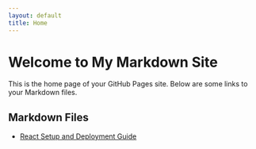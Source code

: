 ```yaml
---
layout: default
title: Home
---
```


# Welcome to My Markdown Site

This is the home page of your GitHub Pages site. Below are some links to your Markdown files.

## Markdown Files

- [React Setup and Deployment Guide](./react-setup-deployment-guide.md)
